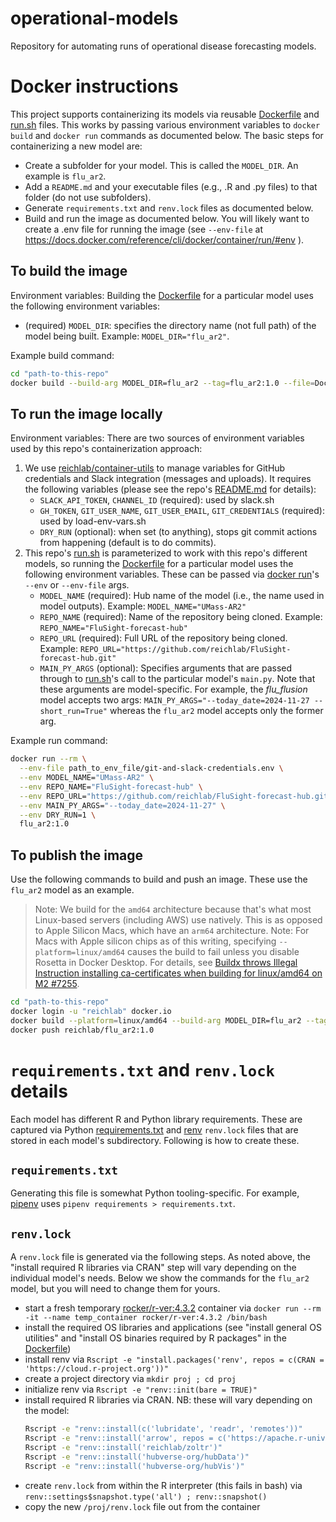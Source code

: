 # operational-models

Repository for automating runs of operational disease forecasting models.

# Docker instructions

This project supports containerizing its models via reusable [Dockerfile](Dockerfile) and [run.sh](run.sh) files. This works by passing various environment variables to `docker build` and `docker run` commands as documented below. The basic steps for containerizing a new model are:

- Create a subfolder for your model. This is called the `MODEL_DIR`. An example is `flu_ar2`.
- Add a `README.md` and your executable files (e.g., .R and .py files) to that folder (do not use subfolders).
- Generate `requirements.txt` and `renv.lock` files as documented below.
- Build and run the image as documented below. You will likely want to create a .env file for running the image (see `--env-file` at https://docs.docker.com/reference/cli/docker/container/run/#env ).

## To build the image

Environment variables: Building the [Dockerfile](Dockerfile) for a particular model uses the following environment variables:

- (required) `MODEL_DIR`: specifies the directory name (not full path) of the model being built. Example: `MODEL_DIR="flu_ar2"`.

Example build command:

```bash
cd "path-to-this-repo"
docker build --build-arg MODEL_DIR=flu_ar2 --tag=flu_ar2:1.0 --file=Dockerfile .
```

## To run the image locally

Environment variables: There are two sources of environment variables used by this repo's containerization approach:

1. We use [reichlab/container-utils](https://github.com/reichlab/container-utils) to manage variables for GitHub credentials and Slack integration (messages and uploads). It requires the following variables (please see the repo's [README.md](https://github.com/reichlab/container-utils/blob/main/README.md) for details):
    - `SLACK_API_TOKEN`, `CHANNEL_ID` (required): used by slack.sh
    - `GH_TOKEN`, `GIT_USER_NAME`, `GIT_USER_EMAIL`, `GIT_CREDENTIALS` (required): used by load-env-vars.sh
    - `DRY_RUN` (optional): when set (to anything), stops git commit actions from happening (default is to do commits).
2. This repo's [run.sh](run.sh) is parameterized to work with this repo's different models, so running the [Dockerfile](Dockerfile) for a particular model uses the following environment variables. These can be passed via [docker run](https://docs.docker.com/reference/cli/docker/container/run/)'s `--env` or `--env-file` args.
    - `MODEL_NAME` (required): Hub name of the model (i.e., the name used in model outputs). Example: `MODEL_NAME="UMass-AR2"`
    - `REPO_NAME` (required): Name of the repository being cloned. Example: `REPO_NAME="FluSight-forecast-hub"`
    - `REPO_URL` (required): Full URL of the repository being cloned. Example: `REPO_URL="https://github.com/reichlab/FluSight-forecast-hub.git"`
    - `MAIN_PY_ARGS` (optional): Specifies arguments that are passed through to [run.sh](run.sh)'s call to the particular model's `main.py`. Note that these arguments are model-specific. For example, the
      _flu_flusion_ model accepts two args: `MAIN_PY_ARGS="--today_date=2024-11-27 --short_run=True"` whereas the
      `flu_ar2` model accepts only the former arg.

Example run command:

```bash
docker run --rm \
  --env-file path_to_env_file/git-and-slack-credentials.env \
  --env MODEL_NAME="UMass-AR2" \
  --env REPO_NAME="FluSight-forecast-hub" \
  --env REPO_URL="https://github.com/reichlab/FluSight-forecast-hub.git" \
  --env MAIN_PY_ARGS="--today_date=2024-11-27" \
  --env DRY_RUN=1 \
  flu_ar2:1.0
```

## To publish the image

Use the following commands to build and push an image. These use the `flu_ar2` model as an example.

> Note: We build for the `amd64` architecture because that's what most Linux-based servers (including AWS) use natively. This is as opposed to Apple Silicon Macs, which have an `arm64` architecture.
> Note: For Macs with Apple silicon chips as of this writing, specifying `--platform=linux/amd64` causes the build to fail unless you disable Rosetta in Docker Desktop. For details, see [Buildx throws Illegal Instruction installing ca-certificates when building for linux/amd64 on M2 #7255](https://github.com/docker/for-mac/issues/7255).

```bash
cd "path-to-this-repo"
docker login -u "reichlab" docker.io
docker build --platform=linux/amd64 --build-arg MODEL_DIR=flu_ar2 --tag=reichlab/flu_ar2:1.0 --file=Dockerfile .
docker push reichlab/flu_ar2:1.0
```

# `requirements.txt` and `renv.lock` details

Each model has different R and Python library requirements. These are captured via Python [requirements.txt](https://pip.pypa.io/en/stable/reference/requirements-file-format/) and [renv](https://rstudio.github.io/renv/articles/renv.html) `renv.lock` files that are stored in each model's subdirectory. Following is how to create these.

## `requirements.txt`

Generating this file is somewhat Python tooling-specific. For example, [pipenv](https://pipenv.pypa.io/en/latest/) uses `pipenv requirements > requirements.txt`.

## `renv.lock`

A `renv.lock` file is generated via the following steps. As noted above, the "install required R libraries via CRAN" step will vary depending on the individual model's needs. Below we show the commands for the `flu_ar2` model, but you will need to change them for yours.

- start a fresh temporary [rocker/r-ver:4.3.2](https://hub.docker.com/layers/rocker/r-ver/4.3.2/images/sha256-8b25859fbf21a7075bbc2285ebfe06bb8a14dd83e4576df11ff46f14a8620636?context=explore) container via `docker run --rm -it --name temp_container rocker/r-ver:4.3.2 /bin/bash`
- install the required OS libraries and applications (see "install general OS utilities" and "install OS binaries required by R packages" in the [Dockerfile](Dockerfile))
- install renv via `Rscript -e "install.packages('renv', repos = c(CRAN = 'https://cloud.r-project.org'))"`
- create a project directory via `mkdir proj ; cd proj`
- initialize renv via `Rscript -e "renv::init(bare = TRUE)"`
- install required R libraries via CRAN. NB: these will vary depending on the model:
   ```bash
   Rscript -e "renv::install(c('lubridate', 'readr', 'remotes'))"
   Rscript -e "renv::install('arrow', repos = c('https://apache.r-universe.dev', 'https://cran.r-project.org'))"
   Rscript -e "renv::install('reichlab/zoltr')"
   Rscript -e "renv::install('hubverse-org/hubData')"
   Rscript -e "renv::install('hubverse-org/hubVis')"
   ```
- create `renv.lock` from within the R interpreter (this fails in bash) via `renv::settings$snapshot.type('all') ; renv::snapshot()`
- copy the new `/proj/renv.lock` file out from the container
